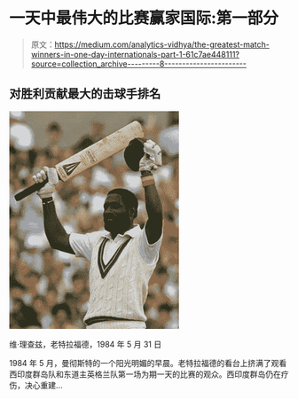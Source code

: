 # 一天中最伟大的比赛赢家国际:第一部分

> 原文：<https://medium.com/analytics-vidhya/the-greatest-match-winners-in-one-day-internationals-part-1-61c7ae448111?source=collection_archive---------8----------------------->

## 对胜利贡献最大的击球手排名

![](img/8dd3d58c9f2551c20c81a22bb67b41ee.png)

维·理查兹，老特拉福德，1984 年 5 月 31 日

1984 年 5 月，曼彻斯特的一个阳光明媚的早晨。老特拉福德的看台上挤满了观看西印度群岛队和东道主英格兰队第一场为期一天的比赛的观众。西印度群岛仍在疗伤，决心重建…